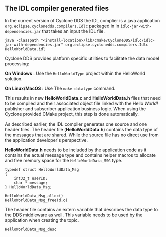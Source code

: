 ## The IDL compiler generated files

In the current version of Cyclone DDS the IDL complier is a java application `org.eclipse.cyclonedds.compilers.Idlc` packaged in in `idlc-jar-with-dependencies.jar` that takes an input the IDL file.

```
java -classpath "<install-location>/lib/cmake/CycloneDDS/idlc/idlc-jar-with-dependencies.jar" org.eclipse.cyclonedds.compilers.Idlc HelloWorldData.idl
```

Cyclone DDS provides platform specific utilities to facilitate the data model processing:

**On Windows** : Use the `HelloWorldType` project within the HelloWorld solution.

**On Linux/MacOS** : Use The `make datatype` command.

This results in new **HelloWorldData.c** and **HelloWorldData.h** files that need to be compiled and their associated object file linked with the Hello _World!_ publisher and subscriber application business logic. When using the Cyclone provided CMake project, this step is done automatically.

As described earlier, the IDL compiler generates one source and one header files. The header file (**HelloWorldData.h**) contains the data type of the messages that are shared. While the source file has no direct use from the application developer's perspective.

**HelloWorldData.h** needs to be included by the application code as it contains the actual message type and contains helper macros to allocate and free memory space for the `HelloWorldData_MSG` type.

```
typedef struct HelloWorldData_Msg
{
    int32_t userID; 
    char * message;
} HelloWorldData_Msg;

```

```
HelloWorldData_Msg_alloc()
HelloWorldData_Msg_free(d,o)
```

The header file contains an extern variable that describes the data type to the DDS middleware as well. This variable needs to be used by the application when creating the topic.

```
HelloWorldData_Msg_desc
```